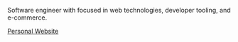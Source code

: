 <div>
  <p>Software engineer with focused in web technologies, developer tooling, and e-commerce.</p>

  <a href="https://www.leviwilkerson.com" target="_blank" >Personal Website</a>
</div>
